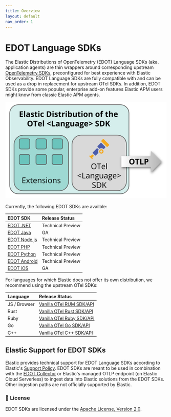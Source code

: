 ```yaml
---
title: Overview
layout: default
nav_order: 1
---
```


# EDOT Language SDKs

The Elastic Distributions of OpenTelemetry (EDOT) Language SDKs (aka. application agents) are thin wrappers around corresponding upstream [OpenTelemetry SDKs](https://opentelemetry.io/docs/languages/), preconfigured for best experience with Elastic Observability.
EDOT Language SDKs are fully compatible with and can be used as a drop in replacement for upstream OTel SDKs.
In addition, EDOT SDKs provide some popular, enterprise add-on features Elastic APM users might know from classic Elastic APM agents.

![](../images/edot-sdks.png)

Currently, the following EDOT SDKs are availble:

| EDOT SDK | Release Status |
|:-------------------|:---------------|
| [EDOT .NET](./dotnet/index) | Technical Preview |
| [EDOT Java](./java/index) | GA |
| [EDOT Node.js](./nodejs/index) | Technical Preview |
| [EDOT PHP](./php/index) | Technical Preview |
| [EDOT Python](./python/index) | Technical Preview |
| [EDOT Android](./android/index) | Technical Preview |
| [EDOT iOS](./ios/index) | GA |

For languages for which Elastic does not offer its own distribution, we recommend using the upstream OTel SDKs:

| Language | Release Status |
|:-------------------|:---------------|
| JS / Browser | [Vanilla OTel RUM SDK/API](https://opentelemetry.io/docs/languages/js/) |
| Rust       | [Vanilla OTel Rust SDK/API](https://opentelemetry.io/docs/languages/rust/) |
| Ruby       | [Vanilla OTel Ruby SDK/API](https://opentelemetry.io/docs/languages/ruby/) |
| Go         | [Vanilla OTel Go SDK/API](https://opentelemetry.io/docs/languages/go/) |
| C++        | [Vanilla OTel C++ SDK/API](https://opentelemetry.io/docs/languages/cpp/)  |

## Elastic Support for EDOT SDKs

Elastic provides technical support for EDOT Language SDKs according to Elastic's [Support Policy](https://www.elastic.co/support_policy). EDOT SDKs are meant to be used in combination with the [EDOT Collector](../edot-collector/index) or Elastic's managed OTLP endpoint (on Elastic Cloud Serverless) to ingest data into Elastic solutions from the EDOT SDKs. Other ingestion paths are not officially supported by Elastic.

### 📄 License
EDOT SDKs are licensed under the [Apache License, Version 2.0](https://www.apache.org/licenses/LICENSE-2.0).
